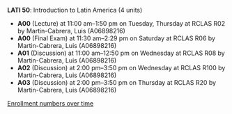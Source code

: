 **LATI 50**: Introduction to Latin America (4 units)

- **A00** (Lecture) at 11:00 am–1:50 pm on Tuesday, Thursday at RCLAS R02 by Martin-Cabrera, Luis (A06898216)
- **A00** (Final Exam) at 11:30 am–2:29 pm on Saturday at RCLAS R06 by Martin-Cabrera, Luis (A06898216)
- **A01** (Discussion) at 11:00 am–12:50 pm on Wednesday at RCLAS R08 by Martin-Cabrera, Luis (A06898216)
- **A02** (Discussion) at 2:00 pm–3:50 pm on Wednesday at RCLAS R100 by Martin-Cabrera, Luis (A06898216)
- **A03** (Discussion) at 2:00 pm–3:50 pm on Thursday at RCLAS R20 by Martin-Cabrera, Luis (A06898216)

[Enrollment numbers over time](./LATI50.tsv)
